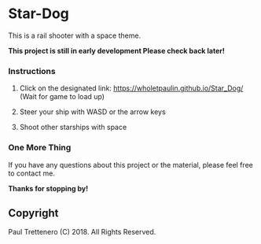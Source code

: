 # Star-Dog
This is a rail shooter with a space theme.

**This project is still in early development Please check back later!**

### Instructions

1. Click on the designated link: https://wholetpaulin.github.io/Star_Dog/   (Wait for game to load up)

2. Steer your ship with WASD or the arrow keys

3. Shoot other starships with space 


### One More Thing

If you have any questions about this project or the material, please feel free to contact me.

**Thanks for stopping by!**

## Copyright

Paul Trettenero (C) 2018. All Rights Reserved.
